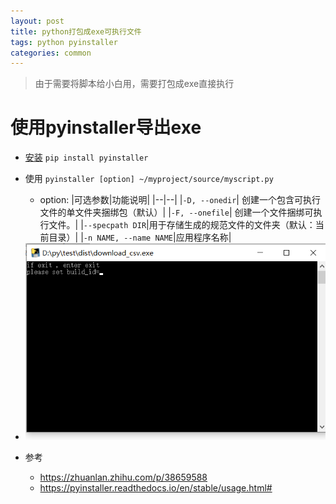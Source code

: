 ```yaml
---
layout: post
title: python打包成exe可执行文件
tags: python pyinstaller
categories: common
---
```


> 由于需要将脚本给小白用，需要打包成exe直接执行

# 使用pyinstaller导出exe

- <a href="http://www.pyinstaller.org" target="_blank">安装</a> ```pip install pyinstaller```

- 使用 ```pyinstaller [option] ~/myproject/source/myscript.py```
  - option:
    |可选参数|功能说明|
    |--|--|
    |```-D, --onedir```| 创建一个包含可执行文件的单文件夹捆绑包（默认）|
    |```-F, --onefile```| 创建一个文件捆绑可执行文件。|
    |```--specpath DIR```|用于存储生成的规范文件的文件夹（默认：当前目录）|
    |```-n NAME, --name NAME```|应用程序名称|

- <img src="/static/img/pyinstall.jpg">

- 参考
  - https://zhuanlan.zhihu.com/p/38659588
  - https://pyinstaller.readthedocs.io/en/stable/usage.html#